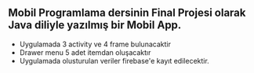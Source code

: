 ## Mobil Programlama dersinin Final Projesi olarak Java diliyle yazılmış bir Mobil App.

- Uygulamada 3 activity ve 4 frame bulunacaktir
- Drawer menu 5 adet itemdan oluşacaktır
- Uygulamada olusturulan veriler firebase'e kayıt edilecektir. 
